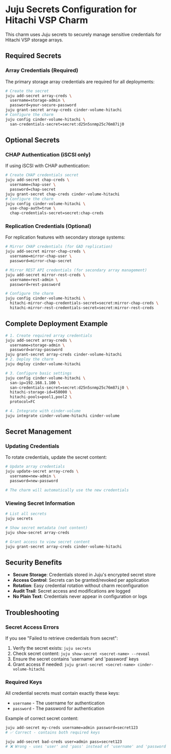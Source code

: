 # Juju Secrets Configuration for Hitachi VSP Charm

This charm uses Juju secrets to securely manage sensitive credentials for Hitachi VSP storage arrays.

## Required Secrets

### Array Credentials (Required)
The primary storage array credentials are required for all deployments:

```bash
# Create the secret
juju add-secret array-creds \
  username=storage-admin \
  password=your-secure-password
juju grant-secret array-creds cinder-volume-hitachi
# Configure the charm
juju config cinder-volume-hitachi \
  san-credentials-secret=secret:d25n5snmp25c76m87ij0
```

## Optional Secrets

### CHAP Authentication (iSCSI only)
If using iSCSI with CHAP authentication:

```bash
# Create CHAP credentials secret
juju add-secret chap-creds \
  username=chap-user \
  password=chap-secret
juju grant-secret chap-creds cinder-volume-hitachi
# Configure the charm
juju config cinder-volume-hitachi \
  use-chap-auth=true \
  chap-credentials-secret=secret:chap-creds
```

### Replication Credentials (Optional)
For replication features with secondary storage systems:

```bash
# Mirror CHAP credentials (for GAD replication)
juju add-secret mirror-chap-creds \
  username=mirror-chap-user \
  password=mirror-chap-secret

# Mirror REST API credentials (for secondary array management)
juju add-secret mirror-rest-creds \
  username=rest-admin \
  password=rest-password

# Configure the charm
juju config cinder-volume-hitachi \
  hitachi-mirror-chap-credentials-secret=secret:mirror-chap-creds \
  hitachi-mirror-rest-credentials-secret=secret:mirror-rest-creds
```

## Complete Deployment Example

```bash
# 1. Create required array credentials
juju add-secret array-creds \
  username=storage-admin \
  password=array-password
juju grant-secret array-creds cinder-volume-hitachi
# 2. Deploy the charm
juju deploy cinder-volume-hitachi

# 3. Configure basic settings
juju config cinder-volume-hitachi \
  san-ip=192.168.1.100 \
  san-credentials-secret=secret:d25n5snmp25c76m87ij0 \
  hitachi-storage-id=450000 \
  hitachi-pools=pool1,pool2 \
  protocol=FC

# 4. Integrate with cinder-volume
juju integrate cinder-volume-hitachi cinder-volume
```

## Secret Management

### Updating Credentials
To rotate credentials, update the secret content:

```bash
# Update array credentials
juju update-secret array-creds \
  username=new-admin \
  password=new-password

# The charm will automatically use the new credentials
```

### Viewing Secret Information
```bash
# List all secrets
juju secrets

# Show secret metadata (not content)
juju show-secret array-creds

# Grant access to view secret content
juju grant-secret array-creds cinder-volume-hitachi
```

## Security Benefits

- **Secure Storage**: Credentials stored in Juju's encrypted secret store
- **Access Control**: Secrets can be granted/revoked per application
- **Rotation**: Easy credential rotation without charm reconfiguration
- **Audit Trail**: Secret access and modifications are logged
- **No Plain Text**: Credentials never appear in configuration or logs

## Troubleshooting

### Secret Access Errors
If you see "Failed to retrieve credentials from secret":

1. Verify the secret exists: `juju secrets`
2. Check secret content: `juju show-secret <secret-name> --reveal`
3. Ensure the secret contains 'username' and 'password' keys
4. Grant access if needed: `juju grant-secret <secret-name> cinder-volume-hitachi`

### Required Keys
All credential secrets must contain exactly these keys:
- `username` - The username for authentication
- `password` - The password for authentication

Example of correct secret content:
```bash
juju add-secret my-creds username=admin password=secret123
# ✅ Correct - contains both required keys

juju add-secret bad-creds user=admin pass=secret123  
# ❌ Wrong - uses 'user' and 'pass' instead of 'username' and 'password'
```
